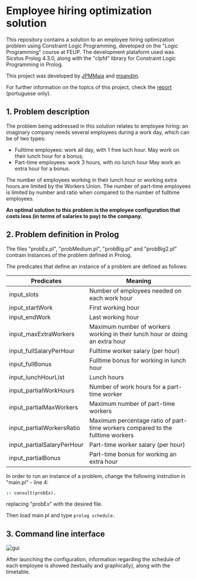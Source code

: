 # Employee hiring optimization solution

This repository contains a solution to an employee hiring optimization problem using Constraint Logic Programming, developed on the "Logic Programming" course at FEUP. The development plataform used was Sicstus Prolog 4.3.0, along with the "clpfd" library for Constraint Logic Programming in Prolog.

This project was developed by [JPMMaia](https://github.com/JPMMaia) and [msandim](https://github.com/msandim).

For further information on the topics of this project, check the [report](https://github.com/msandim/optimization-employment-plog/raw/master/resources/report.pdf) (portuguese only).

## 1. Problem description

The problem being addressed in this solution relates to employee hiring: an imaginary company needs several employees during a work day, which can be of two types:
* Fulltime employees: work all day, with 1 free luch hour. May work on their lunch hour for a bonus;
* Part-time employees: work 3 hours, with no lunch hour May work an extra hour for a bonus.

The number of employees working in their lunch hour or working extra hours are limited by the Workers Union. The number of part-time employees is limited by number and ratio when compared to the number of fulltime employees.

**An optimal solution to this problem is the employee configuration that costs less (in terms of salaries to pay) to the company.**

## 2. Problem definition in Prolog

The files "probEx.pl", "probMedium.pl", "probBig.pl" and "probBig2.pl" contrain instances of the problem defined in Prolog.

The predicates that define an instance of a problem are defined as follows:

| Predicates                 | Meaning                                                                        |
|----------------------------|--------------------------------------------------------------------------------|
| input_slots                | Number of employees needed on each work hour                                   |
| input_startWork            | First working hour                                                             |
| input_endWork              | Last working hour                                                              |
| input_maxExtraWorkers      | Maximum number of workers working in their lunch hour or doing an extra hour   |
| input_fullSalaryPerHour    | Fulltime worker salary (per hour)                                              |
| input_fullBonus            | Fulltime bonus for working in lunch hour                                       |
| input_lunchHourList        | Lunch hours                                                                    |
| input_partialWorkHours     | Number of work hours for a part-time worker                                    |
| input_partialMaxWorkers    | Maximum number of part-time workers                                            |
| input_partialWorkersRatio  | Maximum percentage ratio of part-time workers compared to the fulltime workers |
| input_partialSalaryPerHour | Part-time worker salary (per hour)                                             |
| input_partialBonus         | Part-time bonus for working an extra hour                                      |

In order to run an instance of a problem, change the following instrution in "main.pl" - line 4:
```prolog
:- consult(probEx).
```
replacing "probEx" with the desired file.

Then load main.pl and type ```prolog schedule.```

## 3. Command line interface

![gui](https://github.com/msandim/optimization-employment-plog/raw/master/resources/solution.png)

After launching the configuration, information regarding the schedule of each employee is showed (textually and graphically), along with the timetable.
